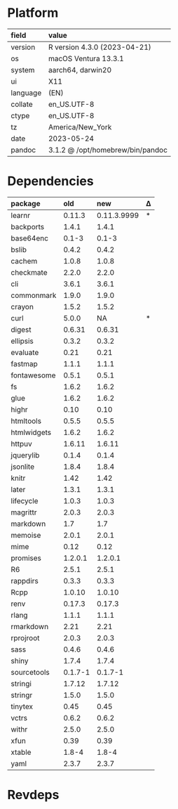 # Platform

|field    |value                            |
|:--------|:--------------------------------|
|version  |R version 4.3.0 (2023-04-21)     |
|os       |macOS Ventura 13.3.1             |
|system   |aarch64, darwin20                |
|ui       |X11                              |
|language |(EN)                             |
|collate  |en_US.UTF-8                      |
|ctype    |en_US.UTF-8                      |
|tz       |America/New_York                 |
|date     |2023-05-24                       |
|pandoc   |3.1.2 @ /opt/homebrew/bin/pandoc |

# Dependencies

|package     |old     |new         |Δ  |
|:-----------|:-------|:-----------|:--|
|learnr      |0.11.3  |0.11.3.9999 |*  |
|backports   |1.4.1   |1.4.1       |   |
|base64enc   |0.1-3   |0.1-3       |   |
|bslib       |0.4.2   |0.4.2       |   |
|cachem      |1.0.8   |1.0.8       |   |
|checkmate   |2.2.0   |2.2.0       |   |
|cli         |3.6.1   |3.6.1       |   |
|commonmark  |1.9.0   |1.9.0       |   |
|crayon      |1.5.2   |1.5.2       |   |
|curl        |5.0.0   |NA          |*  |
|digest      |0.6.31  |0.6.31      |   |
|ellipsis    |0.3.2   |0.3.2       |   |
|evaluate    |0.21    |0.21        |   |
|fastmap     |1.1.1   |1.1.1       |   |
|fontawesome |0.5.1   |0.5.1       |   |
|fs          |1.6.2   |1.6.2       |   |
|glue        |1.6.2   |1.6.2       |   |
|highr       |0.10    |0.10        |   |
|htmltools   |0.5.5   |0.5.5       |   |
|htmlwidgets |1.6.2   |1.6.2       |   |
|httpuv      |1.6.11  |1.6.11      |   |
|jquerylib   |0.1.4   |0.1.4       |   |
|jsonlite    |1.8.4   |1.8.4       |   |
|knitr       |1.42    |1.42        |   |
|later       |1.3.1   |1.3.1       |   |
|lifecycle   |1.0.3   |1.0.3       |   |
|magrittr    |2.0.3   |2.0.3       |   |
|markdown    |1.7     |1.7         |   |
|memoise     |2.0.1   |2.0.1       |   |
|mime        |0.12    |0.12        |   |
|promises    |1.2.0.1 |1.2.0.1     |   |
|R6          |2.5.1   |2.5.1       |   |
|rappdirs    |0.3.3   |0.3.3       |   |
|Rcpp        |1.0.10  |1.0.10      |   |
|renv        |0.17.3  |0.17.3      |   |
|rlang       |1.1.1   |1.1.1       |   |
|rmarkdown   |2.21    |2.21        |   |
|rprojroot   |2.0.3   |2.0.3       |   |
|sass        |0.4.6   |0.4.6       |   |
|shiny       |1.7.4   |1.7.4       |   |
|sourcetools |0.1.7-1 |0.1.7-1     |   |
|stringi     |1.7.12  |1.7.12      |   |
|stringr     |1.5.0   |1.5.0       |   |
|tinytex     |0.45    |0.45        |   |
|vctrs       |0.6.2   |0.6.2       |   |
|withr       |2.5.0   |2.5.0       |   |
|xfun        |0.39    |0.39        |   |
|xtable      |1.8-4   |1.8-4       |   |
|yaml        |2.3.7   |2.3.7       |   |

# Revdeps

